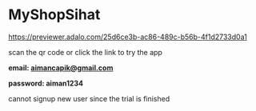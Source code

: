# MyShopSihat

https://previewer.adalo.com/25d6ce3b-ac86-489c-b56b-4f1d2733d0a1

scan the qr code or click the link to try the app

**email: aimancapik@gmail.com**

**password: aiman1234**

cannot signup new user since the trial is finished

